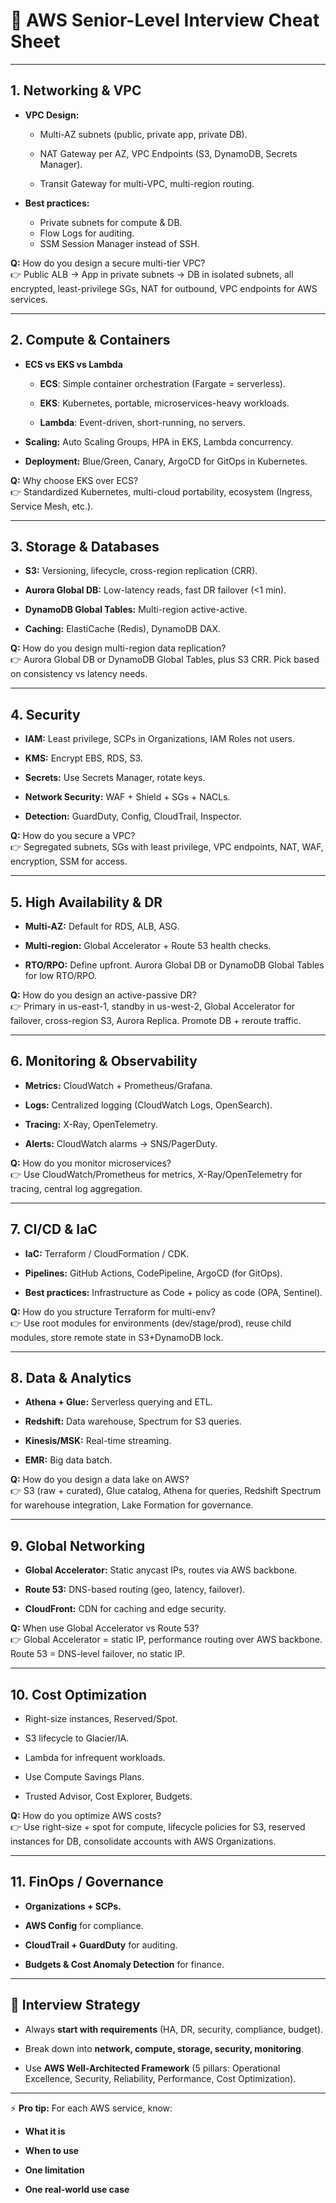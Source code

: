 # 🚀 AWS Senior-Level Interview Cheat Sheet

---

## 1. **Networking & VPC**

- **VPC Design:**
    
    - Multi-AZ subnets (public, private app, private DB).
        
    - NAT Gateway per AZ, VPC Endpoints (S3, DynamoDB, Secrets Manager).
        
    - Transit Gateway for multi-VPC, multi-region routing.
        
- **Best practices:**
    
    - Private subnets for compute & DB.
    - Flow Logs for auditing.
    - SSM Session Manager instead of SSH.
        

**Q:** How do you design a secure multi-tier VPC?  
👉 Public ALB → App in private subnets → DB in isolated subnets, all encrypted, least-privilege SGs, NAT for outbound, VPC endpoints for AWS services.

---

## 2. **Compute & Containers**

- **ECS vs EKS vs Lambda**
    
    - **ECS**: Simple container orchestration (Fargate = serverless).
        
    - **EKS**: Kubernetes, portable, microservices-heavy workloads.
        
    - **Lambda**: Event-driven, short-running, no servers.
        
- **Scaling:** Auto Scaling Groups, HPA in EKS, Lambda concurrency.
    
- **Deployment:** Blue/Green, Canary, ArgoCD for GitOps in Kubernetes.
    

**Q:** Why choose EKS over ECS?  
👉 Standardized Kubernetes, multi-cloud portability, ecosystem (Ingress, Service Mesh, etc.).

---

## 3. **Storage & Databases**

- **S3:** Versioning, lifecycle, cross-region replication (CRR).
    
- **Aurora Global DB:** Low-latency reads, fast DR failover (<1 min).
    
- **DynamoDB Global Tables:** Multi-region active-active.
    
- **Caching:** ElastiCache (Redis), DynamoDB DAX.
    

**Q:** How do you design multi-region data replication?  
👉 Aurora Global DB or DynamoDB Global Tables, plus S3 CRR. Pick based on consistency vs latency needs.

---

## 4. **Security**

- **IAM:** Least privilege, SCPs in Organizations, IAM Roles not users.
    
- **KMS:** Encrypt EBS, RDS, S3.
    
- **Secrets:** Use Secrets Manager, rotate keys.
    
- **Network Security:** WAF + Shield + SGs + NACLs.
    
- **Detection:** GuardDuty, Config, CloudTrail, Inspector.
    

**Q:** How do you secure a VPC?  
👉 Segregated subnets, SGs with least privilege, VPC endpoints, NAT, WAF, encryption, SSM for access.

---

## 5. **High Availability & DR**

- **Multi-AZ:** Default for RDS, ALB, ASG.
    
- **Multi-region:** Global Accelerator + Route 53 health checks.
    
- **RTO/RPO:** Define upfront. Aurora Global DB or DynamoDB Global Tables for low RTO/RPO.
    

**Q:** How do you design an active-passive DR?  
👉 Primary in us-east-1, standby in us-west-2, Global Accelerator for failover, cross-region S3, Aurora Replica. Promote DB + reroute traffic.

---

## 6. **Monitoring & Observability**

- **Metrics:** CloudWatch + Prometheus/Grafana.
    
- **Logs:** Centralized logging (CloudWatch Logs, OpenSearch).
    
- **Tracing:** X-Ray, OpenTelemetry.
    
- **Alerts:** CloudWatch alarms → SNS/PagerDuty.
    

**Q:** How do you monitor microservices?  
👉 Use CloudWatch/Prometheus for metrics, X-Ray/OpenTelemetry for tracing, central log aggregation.

---

## 7. **CI/CD & IaC**

- **IaC:** Terraform / CloudFormation / CDK.
    
- **Pipelines:** GitHub Actions, CodePipeline, ArgoCD (for GitOps).
    
- **Best practices:** Infrastructure as Code + policy as code (OPA, Sentinel).
    

**Q:** How do you structure Terraform for multi-env?  
👉 Use root modules for environments (dev/stage/prod), reuse child modules, store remote state in S3+DynamoDB lock.

---

## 8. **Data & Analytics**

- **Athena + Glue:** Serverless querying and ETL.
    
- **Redshift:** Data warehouse, Spectrum for S3 queries.
    
- **Kinesis/MSK:** Real-time streaming.
    
- **EMR:** Big data batch.
    

**Q:** How do you design a data lake on AWS?  
👉 S3 (raw + curated), Glue catalog, Athena for queries, Redshift Spectrum for warehouse integration, Lake Formation for governance.

---

## 9. **Global Networking**

- **Global Accelerator:** Static anycast IPs, routes via AWS backbone.
    
- **Route 53:** DNS-based routing (geo, latency, failover).
    
- **CloudFront:** CDN for caching and edge security.
    

**Q:** When use Global Accelerator vs Route 53?  
👉 Global Accelerator = static IP, performance routing over AWS backbone. Route 53 = DNS-level failover, no static IP.

---

## 10. **Cost Optimization**

- Right-size instances, Reserved/Spot.
    
- S3 lifecycle to Glacier/IA.
    
- Lambda for infrequent workloads.
    
- Use Compute Savings Plans.
    
- Trusted Advisor, Cost Explorer, Budgets.
    

**Q:** How do you optimize AWS costs?  
👉 Use right-size + spot for compute, lifecycle policies for S3, reserved instances for DB, consolidate accounts with AWS Organizations.

---

## 11. **FinOps / Governance**

- **Organizations + SCPs.**
    
- **AWS Config** for compliance.
    
- **CloudTrail + GuardDuty** for auditing.
    
- **Budgets & Cost Anomaly Detection** for finance.
    

---

## 🔑 Interview Strategy

- Always **start with requirements** (HA, DR, security, compliance, budget).
    
- Break down into **network, compute, storage, security, monitoring**.
    
- Use **AWS Well-Architected Framework** (5 pillars: Operational Excellence, Security, Reliability, Performance, Cost Optimization).
    

---

⚡ **Pro tip:** For each AWS service, know:

- **What it is**
    
- **When to use**
    
- **One limitation**
    
- **One real-world use case**